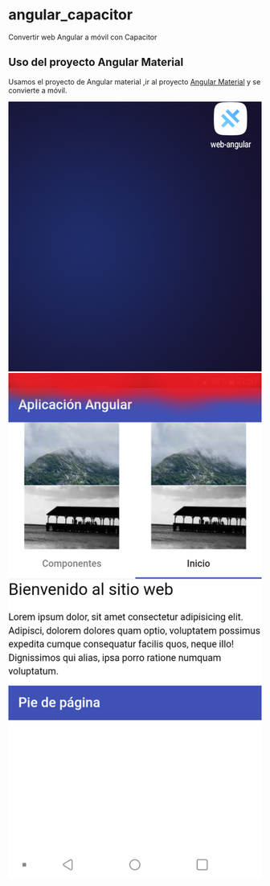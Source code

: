 # angular_capacitor
Convertir web Angular a móvil con Capacitor

## Uso del proyecto Angular Material

Usamos el proyecto de Angular material ,ir al proyecto <a href="https://angularmaterialyei.netlify.app/"> Angular Material</a> y se convierte a móvil.


<img src="IMG/app.png">
<img src="IMG/movil.png">
